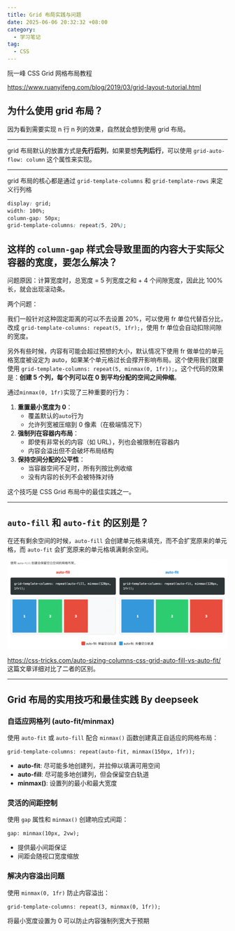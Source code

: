 ```yaml
---
title: Grid 布局实践与问题
date: 2025-06-06 20:32:32 +08:00
category:
  - 学习笔记
tag:
  - CSS
---
```


阮一峰 CSS Grid 网格布局教程

https://www.ruanyifeng.com/blog/2019/03/grid-layout-tutorial.html

## 为什么使用 grid 布局？

因为看到需要实现 n 行 n 列的效果，自然就会想到使用 grid 布局。

---

grid 布局默认的放置方式是**先行后列**，如果要想**先列后行**，可以使用 `grid-auto-flow: column` 这个属性来实现。

---

grid 布局的核心都是通过 `grid-template-columns` 和 `grid-template-rows` 来定义行列格

```css
display: grid;
width: 100%;
column-gap: 50px;
grid-template-columns: repeat(5, 20%);
```

## 这样的 `column-gap` 样式会导致里面的内容大于实际父容器的宽度，要怎么解决？

问题原因：计算宽度时，总宽度 = 5 列宽度之和 + 4 个间隙宽度，因此比 100% 长，就会出现滚动条。

两个问题：

我们一般针对这种固定距离的可以不去设置 20%，可以使用 fr 单位代替百分比，改成 `grid-template-columns: repeat(5, 1fr);`，使用 fr 单位会自动扣除间隙的宽度。

另外有些时候，内容有可能会超过预想的大小，默认情况下使用 fr 做单位的单元格宽度被设定为 auto，如果某个单元格过长会撑开影响布局。这个使用我们就要使用 `grid-template-columns: repeat(5, minmax(0, 1fr));`。这个代码的效果是：**创建 5 个列，每个列可以在 0 到平均分配的空间之间伸缩**。

通过`minmax(0, 1fr)`实现了三种重要的行为：

1. **重置最小宽度为 0**：
   - 覆盖默认的`auto`行为
   - 允许列宽被压缩到 0 像素（在极端情况下）
2. **强制列在容器内布局**：
   - 即使有非常长的内容（如 URL），列也会被限制在容器内
   - 内容会溢出但不会破坏布局结构
3. **保持空间分配的公平性**：
   - 当容器空间不足时，所有列按比例收缩
   - 没有内容的长列不会被特殊对待

这个技巧是 CSS Grid 布局中的最佳实践之一。

---

## `auto-fill` 和 `auto-fit` 的区别是？

在还有剩余空间的时候，`auto-fill` 会创建单元格来填充，而不会扩宽原来的单元格，而 `auto-fit` 会扩宽原来的单元格填满剩余空间。

![image-20250606190520031](./img/image-20250606190520031.png)

https://css-tricks.com/auto-sizing-columns-css-grid-auto-fill-vs-auto-fit/ 这篇文章详细对比了二者的区别。

---

## Grid 布局的实用技巧和最佳实践 By deepseek

### 自适应网格列 (auto-fit/minmax)

使用 `auto-fit` 或 `auto-fill` 配合 `minmax()` 函数创建真正自适应的网格布局：

```
grid-template-columns: repeat(auto-fit, minmax(150px, 1fr));
```

- **auto-fit**: 尽可能多地创建列，并拉伸以填满可用空间
- **auto-fill**: 尽可能多地创建列，但会保留空白轨道
- **minmax()**: 设置列的最小和最大宽度

### 灵活的间距控制

使用 `gap` 属性和 `minmax()` 创建响应式间距：

```
gap: minmax(10px, 2vw);
```

- 提供最小间距保证
- 间距会随视口宽度缩放

### 解决内容溢出问题

使用 `minmax(0, 1fr)` 防止内容溢出：

```
grid-template-columns: repeat(3, minmax(0, 1fr));
```

将最小宽度设置为 0 可以防止内容强制列宽大于预期

